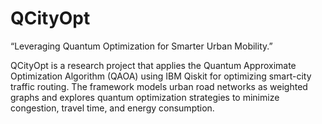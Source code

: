 # QCityOpt
“Leveraging Quantum Optimization for Smarter Urban Mobility.”

QCityOpt is a research project that applies the Quantum Approximate Optimization Algorithm (QAOA) using IBM Qiskit for optimizing smart-city traffic routing. The framework models urban road networks as weighted graphs and explores quantum optimization strategies to minimize congestion, travel time, and energy consumption.
